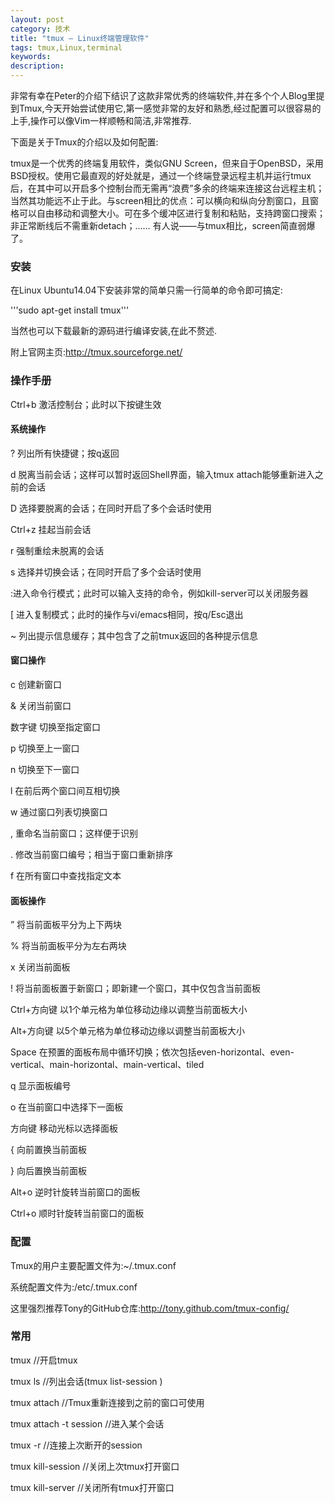 ```yaml
---
layout: post
category: 技术
title: "tmux – Linux终端管理软件"
tags: tmux,Linux,terminal
keywords:
description:
---
```


非常有幸在Peter的介绍下结识了这款非常优秀的终端软件,并在多个个人Blog里提到Tmux,今天开始尝试使用它,第一感觉非常的友好和熟悉,经过配置可以很容易的上手,操作可以像Vim一样顺畅和简洁,非常推荐.


下面是关于Tmux的介绍以及如何配置:

tmux是一个优秀的终端复用软件，类似GNU Screen，但来自于OpenBSD，采用BSD授权。使用它最直观的好处就是，通过一个终端登录远程主机并运行tmux后，在其中可以开启多个控制台而无需再“浪费”多余的终端来连接这台远程主机；当然其功能远不止于此。与screen相比的优点：可以横向和纵向分割窗口，且窗格可以自由移动和调整大小。可在多个缓冲区进行复制和粘贴，支持跨窗口搜索；非正常断线后不需重新detach；…… 有人说——与tmux相比，screen简直弱爆了。
### 安装
在Linux Ubuntu14.04下安装非常的简单只需一行简单的命令即可搞定:

'''sudo apt-get install tmux'''

当然也可以下载最新的源码进行编译安装,在此不赘述.

附上官网主页:<http://tmux.sourceforge.net/>
### 操作手册
Ctrl+b  激活控制台；此时以下按键生效
#### 系统操作
? 列出所有快捷键；按q返回

d 脱离当前会话；这样可以暂时返回Shell界面，输入tmux attach能够重新进入之前的会话

D 选择要脱离的会话；在同时开启了多个会话时使用

Ctrl+z  挂起当前会话

r 强制重绘未脱离的会话

s 选择并切换会话；在同时开启了多个会话时使用

:进入命令行模式；此时可以输入支持的命令，例如kill-server可以关闭服务器

[ 进入复制模式；此时的操作与vi/emacs相同，按q/Esc退出

~ 列出提示信息缓存；其中包含了之前tmux返回的各种提示信息

#### 窗口操作
c 创建新窗口

& 关闭当前窗口

数字键  切换至指定窗口

p 切换至上一窗口

n 切换至下一窗口

l 在前后两个窗口间互相切换

w 通过窗口列表切换窗口

, 重命名当前窗口；这样便于识别

. 修改当前窗口编号；相当于窗口重新排序

f 在所有窗口中查找指定文本

#### 面板操作
” 将当前面板平分为上下两块

% 将当前面板平分为左右两块

x 关闭当前面板

! 将当前面板置于新窗口；即新建一个窗口，其中仅包含当前面板

Ctrl+方向键 以1个单元格为单位移动边缘以调整当前面板大小

Alt+方向键  以5个单元格为单位移动边缘以调整当前面板大小

Space 在预置的面板布局中循环切换；依次包括even-horizontal、even-vertical、main-horizontal、main-vertical、tiled

q 显示面板编号

o 在当前窗口中选择下一面板

方向键  移动光标以选择面板

{ 向前置换当前面板

} 向后置换当前面板

Alt+o 逆时针旋转当前窗口的面板

Ctrl+o  顺时针旋转当前窗口的面板

### 配置
Tmux的用户主要配置文件为:~/.tmux.conf

系统配置文件为:/etc/.tmux.conf

这里强烈推荐Tony的GitHub仓库:<http://tony.github.com/tmux-config/>


### 常用

tmux                             //开启tmux

tmux ls                          //列出会话(tmux list-session )

tmux attach                      //Tmux重新连接到之前的窗口可使用

tmux attach -t session           //进入某个会话

tmux -r                          //连接上次断开的session

tmux kill-session                //关闭上次tmux打开窗口

tmux kill-server                 //关闭所有tmux打开窗口
